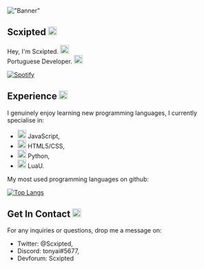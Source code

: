 !["Banner"](https://doy2mn9upadnk.cloudfront.net/uploads/default/optimized/4X/7/c/2/7c2aa4aacb769fab0f41129470ddc3807b520a51_2_690x172.png)
 
## Scxipted <img height="20" width="20" src="https://emoji.gg/assets/emoji/6989_cat_smile.png" />
 
Hey, I'm Scxipted. <img height="20" width="20" src="https://emoji.gg/assets/emoji/2112_wave_animated.gif" />  
Portuguese Developer. <img height="20" width="20" src="https://emoji.gg/assets/emoji/2800_portugalparrot.gif" />
 
 
[![Spotify](https://scxipted.vercel.app/api/spotify)](https://open.spotify.com/user/scxipted)

 
## Experience <img height="20" width="20" src="https://emoji.gg/assets/emoji/6093_Animated_Checkmark.png" />
 
I genuinely enjoy learning new programming languages, I currently specialise in:
 
- <img height="20" width="20" src="https://cdn.jsdelivr.net/npm/simple-icons@v4/icons/javascript.svg" /> JavaScript,
- <img height="20" width="20" src="https://cdn.jsdelivr.net/npm/simple-icons@v4/icons/html5.svg" /> HTML5/CSS,
- <img height="20" width="20" src="https://cdn.jsdelivr.net/npm/simple-icons@v4/icons/python.svg" /> Python, 
- <img height="20" width="20" src="https://cdn.jsdelivr.net/npm/simple-icons@v4/icons/lua.svg" /> LuaU.
  
 My most used programming languages on github:
  
[![Top Langs](https://github-readme-stats.vercel.app/api/top-langs/?username=anuraghazra&layout=compact)](https://github.com/anuraghazra/github-readme-stats)
 
## Get In Contact <img height="20" width="20" src="https://emoji.gg/assets/emoji/2232_Cowboy132.gif" /> 
 
For any inquiries or questions, drop me a message on:
 
- Twitter: @Scxipted,
- Discord: tonyai#5677,
- Devforum: Scxipted

